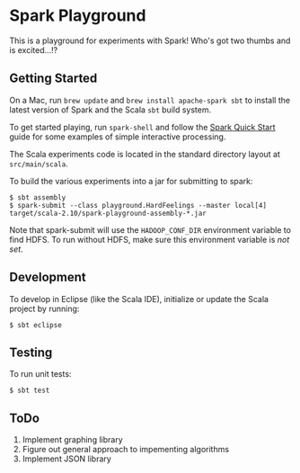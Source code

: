 # Spark Playground

This is a playground for experiments with Spark!  Who's got two thumbs and is excited...!?

## Getting Started

On a Mac, run `brew update` and `brew install apache-spark sbt` to install the latest version of
Spark and the Scala `sbt` build system.

To get started playing, run `spark-shell` and follow the
[Spark Quick Start](http://spark.apache.org/docs/latest/quick-start.html) guide for some examples of
simple interactive processing.

The Scala experiments code is located in the standard directory layout at `src/main/scala`.

To build the various experiments into a jar for submitting to spark:

```
$ sbt assembly
$ spark-submit --class playground.HardFeelings --master local[4] target/scala-2.10/spark-playground-assembly-*.jar
```

Note that spark-submit will use the `HADOOP_CONF_DIR` environment variable to find HDFS.  To run
without HDFS, make sure this environment variable is *not set*.

## Development

To develop in Eclipse (like the Scala IDE), initialize or update the Scala project by running:

```
$ sbt eclipse
```

## Testing

To run unit tests:

```
$ sbt test
```

## ToDo

1. Implement graphing library
2. Figure out general approach to impementing algorithms
3. Implement JSON library
